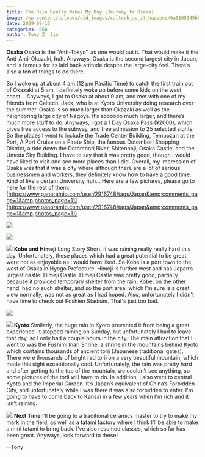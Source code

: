 ```yaml
---
title: The Rain Really Makes My Day (Journey to Osaka)
image: /wp-content/uploads/old_images/caltech_as_it_happens/6a0105349b8251970b0120a5c2340d970c.jpg
date: 2009-09-15
categories: 668
author: Tony Z. Jia
---
```



**Osaka**
Osaka is the “Anti-Tokyo”, as one would put it. That would make it the Anti-Anti-Okazaki, huh. Anyways, Osaka is the second largest city in Japan, and is famous for its laid back attitude despite the large-city feel. There’s also a ton of things to do there.

So I woke up at about 4 am (12 pm Pacific Time) to catch the first train out of Okazaki at 5 am. I definitely woke up before some kids on the west coast… Anyways, I got to Osaka at about 9 am, and met with one of my friends from Caltech, Jack, who is at Kyoto University doing research over the summer. Osaka is so much larger than Okazaki as well as the neighboring large city of Nagoya. It’s soooooo much larger, and there’s much more stuff to do. Anyways, I got a 1 Day Osaka Pass (¥2000), which gives free access to the subway, and free admission to 25 selected sights. So the places I went to include the Trade Center Building, Tempozan at the Port, A Port Cruise on a Pirate Ship, the famous Dotombori Shopping District, a ride down the Dotombori River, Shitennoji, Osaka Castle, and the Umeda Sky Building. I have to say that it was pretty good, though I would have liked to visit and see more places than I did. Overall, my impression of Osaka was that it was a city where although there are a lot of serious businessmen and workers, they definitely know how to have a good time. Kind of like a certain University huh… Here are a few pictures, please go to here for the rest of them: [https://www.panoramio.com/user/2916748/tags/Japan&amp;comments_page=1&amp;photos_page=11](https://www.panoramio.com/user/2916748/tags/Japan&amp;comments_page=1&amp;photos_page=11)


![](/old_images/caltech_as_it_happens/6a0105349b8251970b0120a5c23490970c.jpg)

![](/old_images/caltech_as_it_happens/6a0105349b8251970b0120a56b9a0a970b.jpg)

![](/old_images/caltech_as_it_happens/6a0105349b8251970b0120a56b9a6c970b.jpg)
**Kobe and Himeji**
Long Story Short, it was raining really really hard this day. Unfortunately, these places which had a great potential to be great were not as enjoyable as I would have liked. So Kobe is a port town to the west of Osaka in Hyogo Prefecture. Himeji is further west and has Japan’s largest castle: Himeji Castle. Himeji Castle was pretty good, partially because it provided temporary shelter from the rain. Kobe, on the other hand, had no such shelter, and so the port area, which I’m sure is a great view normally, was not as great as I had hoped. Also, unfortunately I didn't have time to check out Koshien Stadium. That's just too bad. 

![](/old_images/caltech_as_it_happens/6a0105349b8251970b0120a5c23574970c.jpg)

![](/old_images/caltech_as_it_happens/6a0105349b8251970b0120a5c235df970c.jpg)
**Kyoto**
Similarly, the huge rain in Kyoto prevented it from being a great experience. It stopped raining on Sunday, but unfortunately I had to leave that day, so I only had a couple hours in the city. The main attraction that I went to was the Fushimi Inari Shrine, a shrine in the mountains behind Kyoto which contains thousands of ancient torii (Japanese traditional gates). There were thousands of bright red torii on a very beautiful mountain, which made this sight exceptionally cool. Unfortunately, the rain was pretty hard and after getting to the top of the mountain, we couldn’t see anything, so some pictures of the torii will have to do. In addition, I also went to central Kyoto and the Imperial Garden. It’s Japan’s equivalent of China’s Forbidden City, and unfortunately while I was there it was also forbidden to enter. I'm going to have to come back to Kansai in a few years when I'm rich and it isn't raining.


![](/old_images/caltech_as_it_happens/6a0105349b8251970b0120a5c23620970c.jpg)
**Next Time**
I’ll be going to a traditional ceramics master to try to make my mark in the field, as well as a tatami factory where I think I’ll be able to make a mini tatami to bring back. I’ve also resumed classes, which so far has been great. Anyways, look forward to these!

--Tony 
